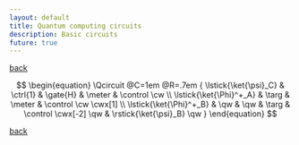 ```yaml
---
layout: default
title: Quantum computing circuits
description: Basic circuits
future: true
---
```


[back](./)

$$
\begin{equation}
\Qcircuit @C=1em @R=.7em {
  \lstick{\ket{\psi}_C}   & \ctrl{1} & \gate{H} & \meter                  & \control \cw \\
  \lstick{\ket{\Phi}^+_A} & \targ    & \meter   & \control \cw \cwx[1] \\
  \lstick{\ket{\Phi}^+_B} & \qw	     & \qw      & \targ                   & \control \cwx[-2] \qw & \rstick{\ket{\psi}_B} \qw
 }
\end{equation}
$$


[back](./)
